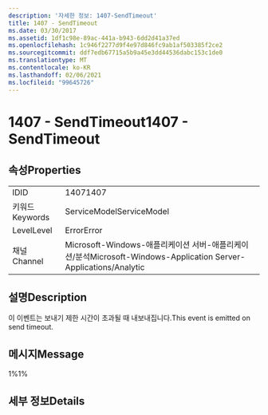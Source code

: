 ```yaml
---
description: '자세한 정보: 1407-SendTimeout'
title: 1407 - SendTimeout
ms.date: 03/30/2017
ms.assetid: 1df1c98e-89ac-441a-b943-6dd2d41a37ed
ms.openlocfilehash: 1c946f2277d9f4e97d846fc9ab1af503385f2ce2
ms.sourcegitcommit: ddf7edb67715a5b9a45e3dd44536dabc153c1de0
ms.translationtype: MT
ms.contentlocale: ko-KR
ms.lasthandoff: 02/06/2021
ms.locfileid: "99645726"
---
```

# <a name="1407---sendtimeout"></a><span data-ttu-id="b6553-103">1407 - SendTimeout</span><span class="sxs-lookup"><span data-stu-id="b6553-103">1407 - SendTimeout</span></span>

## <a name="properties"></a><span data-ttu-id="b6553-104">속성</span><span class="sxs-lookup"><span data-stu-id="b6553-104">Properties</span></span>  
  
|||  
|-|-|  
|<span data-ttu-id="b6553-105">ID</span><span class="sxs-lookup"><span data-stu-id="b6553-105">ID</span></span>|<span data-ttu-id="b6553-106">1407</span><span class="sxs-lookup"><span data-stu-id="b6553-106">1407</span></span>|  
|<span data-ttu-id="b6553-107">키워드</span><span class="sxs-lookup"><span data-stu-id="b6553-107">Keywords</span></span>|<span data-ttu-id="b6553-108">ServiceModel</span><span class="sxs-lookup"><span data-stu-id="b6553-108">ServiceModel</span></span>|  
|<span data-ttu-id="b6553-109">Level</span><span class="sxs-lookup"><span data-stu-id="b6553-109">Level</span></span>|<span data-ttu-id="b6553-110">Error</span><span class="sxs-lookup"><span data-stu-id="b6553-110">Error</span></span>|  
|<span data-ttu-id="b6553-111">채널</span><span class="sxs-lookup"><span data-stu-id="b6553-111">Channel</span></span>|<span data-ttu-id="b6553-112">Microsoft-Windows-애플리케이션 서버-애플리케이션/분석</span><span class="sxs-lookup"><span data-stu-id="b6553-112">Microsoft-Windows-Application Server-Applications/Analytic</span></span>|  
  
## <a name="description"></a><span data-ttu-id="b6553-113">설명</span><span class="sxs-lookup"><span data-stu-id="b6553-113">Description</span></span>  

 <span data-ttu-id="b6553-114">이 이벤트는 보내기 제한 시간이 초과될 때 내보내집니다.</span><span class="sxs-lookup"><span data-stu-id="b6553-114">This event is emitted on send timeout.</span></span>  
  
## <a name="message"></a><span data-ttu-id="b6553-115">메시지</span><span class="sxs-lookup"><span data-stu-id="b6553-115">Message</span></span>  

 <span data-ttu-id="b6553-116">1%</span><span class="sxs-lookup"><span data-stu-id="b6553-116">1%</span></span>  
  
## <a name="details"></a><span data-ttu-id="b6553-117">세부 정보</span><span class="sxs-lookup"><span data-stu-id="b6553-117">Details</span></span>
